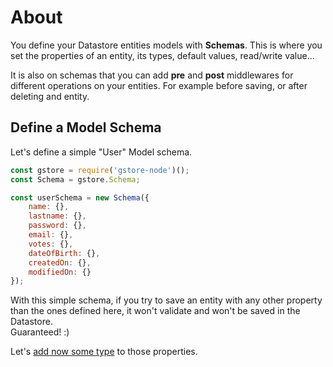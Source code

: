 # About

You define your Datastore entities models with **Schemas**. This is where you set the properties of an entity, its types, default values, read/write value...

It is also on schemas that you can add **pre** and **post** middlewares for different operations on your entities. For example before saving, or after deleting and entity.

## Define a Model Schema

Let's define a simple "User" Model schema.

```javascript
const gstore = require('gstore-node')();
const Schema = gstore.Schema;

const userSchema = new Schema({
    name: {},
    lastname: {},
    password: {},
    email: {},
    votes: {},
    dateOfBirth: {},
    createdOn: {},
    modifiedOn: {}
});
```

With this simple schema, if you try to save an entity with any other property than the ones defined here, it won't validate and won't be saved in the Datastore.  
Guaranteed! :\)

Let's [add now some type](type_validation.md) to those properties.

